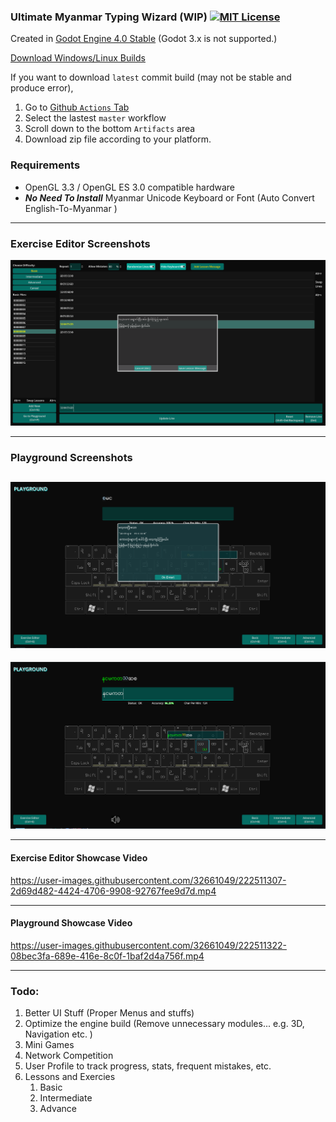 ### Ultimate Myanmar Typing Wizard (WIP) [![MIT License](https://img.shields.io/badge/License-MIT-25B3A0?style=flat-square)](https://github.com/stmSi/myanmar-unicode-typing-trainer/blob/master/LICENSE.md)

Created in [Godot Engine 4.0 Stable](https://godotengine.org/download) (Godot 3.x is not supported.)


[Download Windows/Linux Builds](https://github.com/stmSi/Ultimate-Myanmar-Typing-Wizard/releases/)



If you want to download `latest` commit build (may not be stable and produce error),

1. Go to [Github `Actions` Tab](https://github.com/stmSi/Ultimate-Myanmar-Typing-Wizard/actions)
2. Select the lastest `master` workflow
3. Scroll down to the bottom `Artifacts` area
4. Download zip file according to your platform.

### **Requirements**

* OpenGL 3.3 / OpenGL ES 3.0 compatible hardware
* ***No Need To Install*** Myanmar Unicode Keyboard or Font (Auto Convert English-To-Myanmar )

---

### **Exercise Editor Screenshots**

![](screenshots/ExerciseEditor.png)

<!-- ![](screenshots/ExerciseEditor_02.png) -->

---

### **Playground Screenshots**

![](screenshots/Playground.png)
-------------------------------

![](screenshots/Playground_02.png)

---

#### **Exercise Editor Showcase Video**

https://user-images.githubusercontent.com/32661049/222511307-2d69d482-4424-4706-9908-92767fee9d7d.mp4

---

#### **Playground Showcase Video**

https://user-images.githubusercontent.com/32661049/222511322-08bec3fa-689e-416e-8c0f-1baf2d4a756f.mp4

---

### **Todo**:

1. Better UI Stuff (Proper Menus and stuffs)
2. Optimize the engine build (Remove unnecessary modules... e.g. 3D, Navigation etc. )
3. Mini Games
4. Network Competition
5. User Profile to track progress, stats, frequent mistakes, etc.
6. Lessons and Exercies
   1. Basic
   2. Intermediate
   3. Advance
